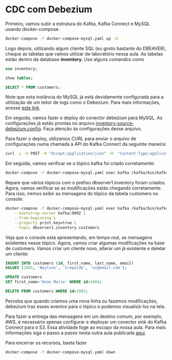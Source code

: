 # CDC com Debezium

Primeiro, vamos subir a estrutura do Kafka, Kafka Connect e MySQL usando docker-compose:

```bash
docker-compose -f docker-compose-mysql.yaml up -d
```

Logo depois, utilizando algum cliente SQL (eu gosto bastante do DBEAVER), cheque as tabelas que vamos utilizar de laboratório nessa aula. As tabelas estão dentro da database **inventory**. Use alguns comandos como

```sql
use inventory;

show tables;

SELECT * FROM customers;
```

Note que esta instância do MySQL já está devidamente configurada para a utilização de um leitor de logs como o Debezium. Para mais informações, acesse [este link](https://debezium.io/documentation/reference/stable/connectors/mysql.html#setting-up-mysql).

Em seguida, vamos fazer o deploy do conector debezium para MySQL. As configurações já estão prontas no arquivo [inventory-source-debezium.config](./source/inventory-source-debezium.config). Faça atenção às configurações desse arquivo.

Para fazer o deploy, utilizamos CURL para enviar o arquivo de configurações numa chamada à API do Kafka Connect da seguinte maneira:

```bash
curl -i -X POST -H "Accept:application/json" -H  "Content-Type:application/json" http://localhost:8083/connectors/ -d @./source/inventory-source-debezium.config
```

Em seguida, vamos verificar se o tópico kafka foi criado corretamente:

```bash
docker-compose -f docker-compose-mysql.yaml exec kafka /kafka/bin/kafka-topics.sh --bootstrap-server kafka:9092 --list
```

Repare que vários tópicos com o prefixo dbserver1.inventory foram criados. Agora, vamos verificar se as modificações estão chegando corretamente. Para isso, iremos exibir as mensagens do tópico da tabela customers no console:

```bash
docker-compose -f docker-compose-mysql.yaml exec kafka /kafka/bin/kafka-console-consumer.sh \
    --bootstrap-server kafka:9092 \
    --from-beginning \
    --property print.key=true \
    --topic dbserver1.inventory.customers
```

Veja que o console está apresentando, em tempo real, as mensagens existentes nesse tópico. Agora, vamos criar algumas modificações na base de customers. Vamos criar um cliente novo, alterar um já existente e deletar um cliente:

```sql
INSERT INTO customers (id, first_name, last_name, email)
VALUES (1005, 'Neylson', 'Crepalde', 'nc@email.com');

UPDATE customers 
SET first_name='Anne Marie' WHERE id=1004;

DELETE FROM customers WHERE id=1003;
```

Perceba que quando criamos uma nova linha ou fazemos modificações, debezium traz esses eventos para o tópico e podemos visualizá-los na tela.

Para fazer a entrega das mensagens em um destino comum, por exemplo, AWS, é necessário apenas configurar e deployar um conector sink do Kafka Connect para o S3. Essa atividade foge ao escopo da nossa aula. Para mais informações siga o passo a passo nesta outra aula publicada [aqui](https://github.com/neylsoncrepalde/igti_edc_mod2_aula_interativa_1/tree/main/connect).

Para encerrar os recursos, basta fazer

```bash
docker-compose -f docker-compose-mysql.yaml down
```